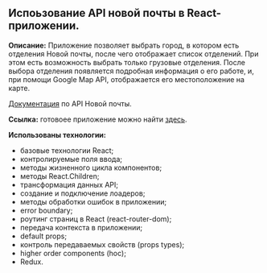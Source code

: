 ## Испоьзование API новой почты в React-приложении.

**Описание:** Приложение позволяет выбрать город, в котором есть отделения Новой почты, после чего отображает список отделений. При этом есть возможность выбрать только грузовые отделения. После выбора отделения появляется подробная информация о его работе, и, при помощи Google Map API, отображается его местоположение на карте.

[Документация](https://devcenter.novaposhta.ua/) по API Новой почты.

**Ссылка:** готовоее приложение можно найти [здесь](https://d00dde.github.io/React-new-post/).

**Использованы технологии:** 
+ базовые технологии React; 
+ контролируемые поля ввода;
+ методы жизненного цикла компонентов;
+ методы React.Children;
+ трансформация данных API;
+ создание и подключение лоадеров;
+ методы обработки ошибок в приложении;
+ error boundary;
+ роутинг страниц в React (react-router-dom);
+ передача контекста в приложении;
+ default props;
+ контроль передаваемых свойств (props types);
+ higher order components (hoc);
+ Redux.